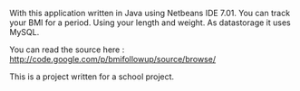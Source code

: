 With this application written in Java using Netbeans IDE 7.01. You can track your BMI for a period. Using your length and weight. As datastorage it uses MySQL.


You can read the source here : http://code.google.com/p/bmifollowup/source/browse/

This is a project written for a school project.